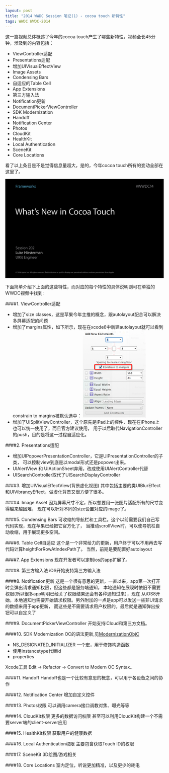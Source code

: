 ```yaml
---
layout: post
title: "2014 WWDC Session 笔记(1) - cocoa touch 新特性"
tags: WWDC WWDC-2014
---
```


这一篇视频总体概述了今年的cocoa touch产生了哪些新特性，视频全长45分钟，涉及到的内容包括：

- ViewController适配
- Presentations适配
- 增加UIVisualEffectView
- Image Assets
- Condensing Bars
- 自适应的Table Cell
- App Extensions
- 第三方输入法
- Notification更新
- DocumentPickerViewController
- SDK Modernization
- Handoff
- Notification Center
- Photos
- CloudKit
- HealthKit
- Local Authentication
- SceneKit
- Core Locations

看了以上条目是不是觉得信息量超大，是的，今年cocoa touch所有的变动全部在这里了。

![cocoa touch](/images/whats_new_in_cocoa_touch.png)

下面简单介绍下上面的这些特性，而对应的每个特性的具体说明则可在单独的WWDC视频中找到:

####1. ViewController适配
- 增加了size classes，这是苹果今年主推的概念，跟autolayout配合可以解决多屏幕适配的问题
- 增加了margins属性，如下所示，现在在xcode6中新建autolayout就可以看到constrain to margins被默认选中：
![margin](/images/margin.png)
- 增加了UISplitViewController，这个原先是iPad上的控件，现在在iPhone上也可以统一使用了，而且官方建议使用，
用于以后取代NavigationController的push，目的是将这一过程自适应化。

####2. Presentations适配
- 增加UIPopoverPresentationController，它是UIPresentationController的子类，
可以控制view到底是以modal形式还是popover出来。
- UIAlertView 和 UIActionSheet弃用，改成使用UIAlertController代替
- UISearchController取代了UISearchDisplayController

####3. 增加UIVisualEffectView(背景虚化视图)
其中包括主要的类UIBlurEffect和UIVibrancyEffect，做虚化背景又很方便了很多。

####4. Image Asset
因为屏幕尺寸不定，所以想要用一张图片适配所有的尺寸变得越来越困难，
现在可以针对不同的size设置对应的image了。

####5. Condensing Bars
可收缩的导航栏和工具栏。这个以前需要我们自己写代码实现，现在苹果已经把它官方化了，
当推动scrollView时，可以使导航栏自动收缩，用于展现更多空间。

####6. Table Cell自适应
这个是一个非常给力的更新，用户终于可以不用再去写代码计算heightForRowAtIndexPath了。
当然，前期是要配置好autolayout

####7. App Extensions
现在开发者可以定制ios的app扩展了。

####8. 第三方输入法
iOS开始支持第三方输入法

####8. Notification更新
这是一个很有意思的更新，一直以来，app第一次打开时会弹出请求通知权限，但这些都是服务端通知，
本地通知在展现时依旧不需要权限(所以很多app明明已经关了权限结果还会有各种通知过来），现在
从iOS8开始，本地通知也需要开始请求权限。另外附加的一点是app可以发送一些非UI请求的数据来用于app更新，
而这些是不需要请求用户权限的。最后就是通知弹出按钮可以自定义了

####9. DocumentPickerViewController
开始支持iCloud和第三方文档。

####10. SDK Modernization
OC的语法更新,见[ModernizationObjC](https://developer.apple.com/library/ios/releasenotes/ObjectiveC/ModernizationObjC/AdoptingModernObjective-C/AdoptingModernObjective-C.html#//apple_ref/doc/uid/TP40014150)

- NS_DESIGNATED_INITIALIZER 一个宏，用于修饰构造函数
- 使用instancetype代替id
- properties

Xcode工具 Edit -> Refactor -> Convert to Modern OC Syntax..

####11. Handoff
Handoff也是一个比较有意思的概念，可以用于各设备之间的协作

####12. Notification Center
增加自定义控件

####13. Photos权限
可以调用camera接口调教对焦、曝光等等

####14. CloudKit权限
更多的数据访问权限
甚至可以利用CloudKit构建一个不需要server端的client-server应用

####15. HealthKit权限
获取用户的健康数据

####16. Local Authentication权限
主要包含获取Touch ID的权限

####17. SceneKit
3D绘图/游戏相关

####18. Core Locations
室内定位，听说更加精准，以及更少的耗电












